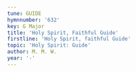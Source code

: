 ```yaml
---
tune: GUIDE
hymnnumber: '632'
key: G Major
title: 'Holy Spirit, Faithful Guide'
firstline: 'Holy Spirit, faithful Guide'
topic: 'Holy Spirit: Guide'
author: M. M. W.
year: '-'
---
```

